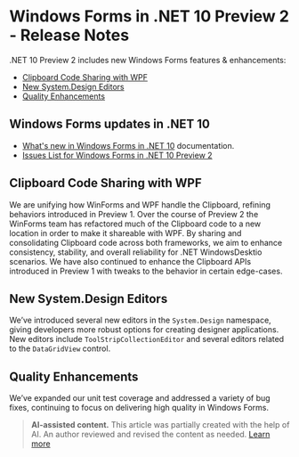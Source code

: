 # Windows Forms in .NET 10 Preview 2 - Release Notes

.NET 10 Preview 2 includes new Windows Forms features & enhancements:

- [Clipboard Code Sharing with WPF](#clipboard-code-sharing-with-wpf)
- [New System.Design Editors](#new-systemdesign-editors)
- [Quality Enhancements](#quality-enhancements)

## Windows Forms updates in .NET 10

- [What's new in Windows Forms in .NET 10](https://learn.microsoft.com/dotnet/desktop/winforms/whats-new/net100) documentation.
- [Issues List for Windows Forms in .NET 10 Preview 2](https://github.com/dotnet/winforms/issues?q=is%3Aissue%20milestone%3A%2210.0%20Preview1%22%20)

## Clipboard Code Sharing with WPF

 We are unifying how WinForms and WPF handle the Clipboard, refining behaviors introduced in Preview 1. Over the course of Preview 2 the WinForms team has refactored much of the Clipboard code to a new location in order to make it shareable with WPF. By sharing and consolidating Clipboard code across both frameworks, we aim to enhance consistency, stability, and overall reliability for .NET WindowsDesktio scenarios. We have also continued to enhance the Clipboard APIs introduced in Preview 1 with tweaks to the behavior in certain edge-cases.

## New System.Design Editors

We’ve introduced several new editors in the `System.Design` namespace, giving developers more robust options for creating designer applications. New editors include `ToolStripCollectionEditor` and several editors related to the `DataGridView` control.

## Quality Enhancements

We’ve expanded our unit test coverage and addressed a variety of bug fixes, continuing to focus on delivering high quality in Windows Forms.

> **AI-assisted content.** This article was partially created with the help of AI. An author reviewed and revised the content as needed. [Learn more](https://devblogs.microsoft.com/principles-for-ai-generated-content/)